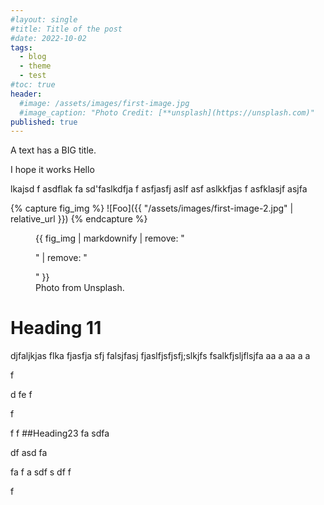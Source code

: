 ```yaml
---
#layout: single
#title: Title of the post
#date: 2022-10-02
tags:
  - blog
  - theme
  - test
#toc: true
header:
  #image: /assets/images/first-image.jpg
  #image_caption: "Photo Credit: [**unsplash](https://unsplash.com)"
published: true
---
```

A text has a BIG title.


I hope it works 
Hello 

lkajsd f
asdflak fa
sd'faslkdfja f
asfjasfj aslf
asf aslkkfjas f
asfklasjf asjfa 


{% capture fig_img %}
![Foo]({{ "/assets/images/first-image-2.jpg" | relative_url }})
{% endcapture %}

<figure>
  {{ fig_img | markdownify | remove: "<p>" | remove: "</p>" }}
  <figcaption>Photo from Unsplash.</figcaption>
</figure>

# Heading 11

djfaljkjas flka fjasfja sfj
falsjfasj fjaslfjsfjsfj;slkjfs
fsalkfjsljflsjfa
aa
a
aa
a
a

f

d
fe
f

f

f
f
##Heading23 
fa
sdfa

df
asd
fa

fa
f
a
sdf
s
df
f

f
